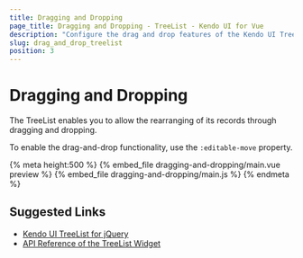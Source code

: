 ```yaml
---
title: Dragging and Dropping
page_title: Dragging and Dropping - TreeList - Kendo UI for Vue
description: "Configure the drag and drop features of the Kendo UI TreeList wrapper for Vue."
slug: drag_and_drop_treelist
position: 3
---
```


# Dragging and Dropping

The TreeList enables you to allow the rearranging of its records through dragging and dropping.  

To enable the drag-and-drop functionality, use the `:editable-move` property.

{% meta height:500 %}
{% embed_file dragging-and-dropping/main.vue preview %}
{% embed_file dragging-and-dropping/main.js %}
{% endmeta %}

## Suggested Links

* [Kendo UI TreeList for jQuery](https://docs.telerik.com/kendo-ui/controls/data-management/treelist/overview)
* [API Reference of the TreeList Widget](https://docs.telerik.com/kendo-ui/api/javascript/ui/treelist)
